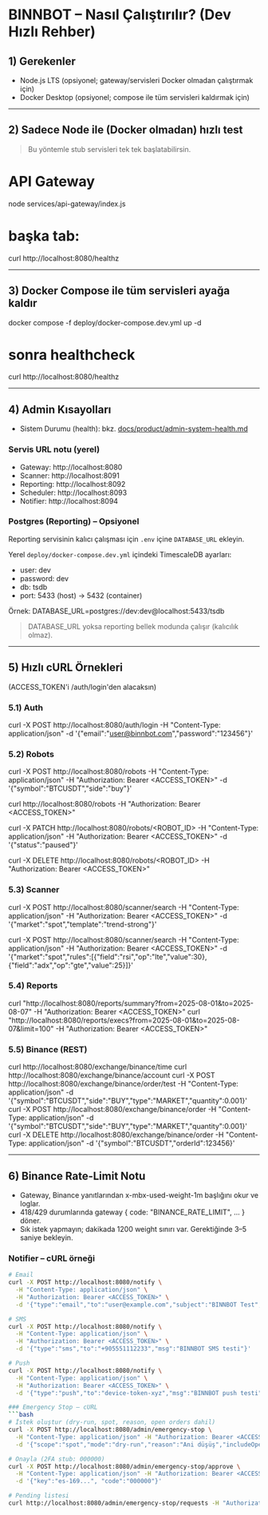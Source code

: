 # BINNBOT – Nasıl Çalıştırılır? (Dev Hızlı Rehber)

## 1) Gerekenler
- Node.js LTS (opsiyonel; gateway/servisleri Docker olmadan çalıştırmak için)
- Docker Desktop (opsiyonel; compose ile tüm servisleri kaldırmak için)

---

## 2) Sadece Node ile (Docker olmadan) hızlı test
> Bu yöntemle stub servisleri tek tek başlatabilirsin.

# API Gateway
node services/api-gateway/index.js
# başka tab:
curl http://localhost:8080/healthz

---

## 3) Docker Compose ile tüm servisleri ayağa kaldır
docker compose -f deploy/docker-compose.dev.yml up -d
# sonra healthcheck
curl http://localhost:8080/healthz

---

## 4) Admin Kısayolları
- Sistem Durumu (health): bkz. [docs/product/admin-system-health.md](./docs/product/admin-system-health.md)

### Servis URL notu (yerel)
- Gateway: http://localhost:8080
- Scanner: http://localhost:8091
- Reporting: http://localhost:8092
- Scheduler: http://localhost:8093
- Notifier: http://localhost:8094

### Postgres (Reporting) – Opsiyonel
Reporting servisinin kalıcı çalışması için `.env` içine `DATABASE_URL` ekleyin.

Yerel `deploy/docker-compose.dev.yml` içindeki TimescaleDB ayarları:
- user: dev
- password: dev
- db: tsdb
- port: 5433 (host) → 5432 (container)

Örnek:
DATABASE_URL=postgres://dev:dev@localhost:5433/tsdb

> DATABASE_URL yoksa reporting bellek modunda çalışır (kalıcılık olmaz).

---

## 5) Hızlı cURL Örnekleri
(ACCESS_TOKEN'i /auth/login'den alacaksın)

### 5.1) Auth
curl -X POST http://localhost:8080/auth/login   -H "Content-Type: application/json"   -d '{"email":"user@binnbot.com","password":"123456"}'

### 5.2) Robots
curl -X POST http://localhost:8080/robots   -H "Content-Type: application/json"   -H "Authorization: Bearer <ACCESS_TOKEN>"   -d '{"symbol":"BTCUSDT","side":"buy"}'

curl http://localhost:8080/robots -H "Authorization: Bearer <ACCESS_TOKEN>"

curl -X PATCH http://localhost:8080/robots/<ROBOT_ID>   -H "Content-Type: application/json"   -H "Authorization: Bearer <ACCESS_TOKEN>"   -d '{"status":"paused"}'

curl -X DELETE http://localhost:8080/robots/<ROBOT_ID>   -H "Authorization: Bearer <ACCESS_TOKEN>"

### 5.3) Scanner
curl -X POST http://localhost:8080/scanner/search   -H "Content-Type: application/json"   -H "Authorization: Bearer <ACCESS_TOKEN>"   -d '{"market":"spot","template":"trend-strong"}'

curl -X POST http://localhost:8080/scanner/search   -H "Content-Type: application/json"   -H "Authorization: Bearer <ACCESS_TOKEN>"   -d '{"market":"spot","rules":[{"field":"rsi","op":"lte","value":30},{"field":"adx","op":"gte","value":25}]}'

### 5.4) Reports
curl "http://localhost:8080/reports/summary?from=2025-08-01&to=2025-08-07" -H "Authorization: Bearer <ACCESS_TOKEN>"
curl "http://localhost:8080/reports/execs?from=2025-08-01&to=2025-08-07&limit=100" -H "Authorization: Bearer <ACCESS_TOKEN>"

### 5.5) Binance (REST)
curl http://localhost:8080/exchange/binance/time
curl http://localhost:8080/exchange/binance/account
curl -X POST http://localhost:8080/exchange/binance/order/test -H "Content-Type: application/json" -d '{"symbol":"BTCUSDT","side":"BUY","type":"MARKET","quantity":0.001}'
curl -X POST http://localhost:8080/exchange/binance/order -H "Content-Type: application/json" -d '{"symbol":"BTCUSDT","side":"BUY","type":"MARKET","quantity":0.001}'
curl -X DELETE http://localhost:8080/exchange/binance/order -H "Content-Type: application/json" -d '{"symbol":"BTCUSDT","orderId":123456}'

---

## 6) Binance Rate-Limit Notu
- Gateway, Binance yanıtlarından x-mbx-used-weight-1m başlığını okur ve loglar.  
- 418/429 durumlarında gateway { code: "BINANCE_RATE_LIMIT", ... } döner.  
- Sık istek yapmayın; dakikada 1200 weight sınırı var. Gerektiğinde 3–5 saniye bekleyin.

### Notifier – cURL örneği
```bash
# Email
curl -X POST http://localhost:8080/notify \
  -H "Content-Type: application/json" \
  -H "Authorization: Bearer <ACCESS_TOKEN>" \
  -d '{"type":"email","to":"user@example.com","subject":"BINNBOT Test","msg":"Merhaba!"}'

# SMS
curl -X POST http://localhost:8080/notify \
  -H "Content-Type: application/json" \
  -H "Authorization: Bearer <ACCESS_TOKEN>" \
  -d '{"type":"sms","to":"+905551112233","msg":"BINNBOT SMS testi"}'

# Push
curl -X POST http://localhost:8080/notify \
  -H "Content-Type: application/json" \
  -H "Authorization: Bearer <ACCESS_TOKEN>" \
  -d '{"type":"push","to":"device-token-xyz","msg":"BINNBOT push testi"}'

### Emergency Stop – cURL
```bash
# İstek oluştur (dry-run, spot, reason, open orders dahil)
curl -X POST http://localhost:8080/admin/emergency-stop \
  -H "Content-Type: application/json" -H "Authorization: Bearer <ACCESS_TOKEN>" \
  -d '{"scope":"spot","mode":"dry-run","reason":"Ani düşüş","includeOpenOrders":true,"symbols":["BTCUSDT","ETHUSDT"]}'

# Onayla (2FA stub: 000000)
curl -X POST http://localhost:8080/admin/emergency-stop/approve \
  -H "Content-Type: application/json" -H "Authorization: Bearer <ACCESS_TOKEN>" \
  -d '{"key":"es-169...", "code":"000000"}'

# Pending listesi
curl http://localhost:8080/admin/emergency-stop/requests -H "Authorization: Bearer <ACCESS_TOKEN>"

